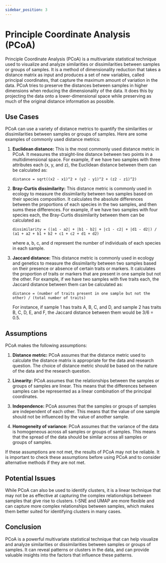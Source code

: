 ```yaml
---
sidebar_position: 3
---
```


# Principle Coordinate Analysis (PCoA)

Principle Coordinate Analysis (PCoA) is a multivariate statistical technique used to visualize and analyze similarities or dissimilarities between samples or groups of samples. It is a method of dimensionality reduction that takes a distance matrix as input and produces a set of new variables, called principal coordinates, that capture the maximum amount of variation in the data.  PCoA tries to preserve the distances between samples in higher dimensions when reducing the dimensionality of the data. It does this by projecting the data onto a lower-dimensional space while preserving as much of the original distance information as possible.


## Use Cases

PCoA can use a variety of distance metrics to quantify the similarities or dissimilarities between samples or groups of samples. Here are some examples of commonly used distance metrics:

1. **Euclidean distance:** This is the most commonly used distance metric in PCoA. It measures the straight-line distance between two points in a multidimensional space. For example, if we have two samples with three attributes each (x, y, and z), the Euclidean distance between them can be calculated as: 

   `distance = sqrt((x2 - x1)^2 + (y2 - y1)^2 + (z2 - z1)^2)`

2. **Bray-Curtis dissimilarity:** This distance metric is commonly used in ecology to measure the dissimilarity between two samples based on their species composition. It calculates the absolute differences between the proportions of each species in the two samples, and then sums these differences. For example, if we have two samples with four species each, the Bray-Curtis dissimilarity between them can be calculated as:

   `dissimilarity = (|a1 - a2| + |b1 - b2| + |c1 - c2| + |d1 - d2|) / (a1 + a2 + b1 + b2 + c1 + c2 + d1 + d2)`

   where a, b, c, and d represent the number of individuals of each species in each sample.

3. **Jaccard distance:** This distance metric is commonly used in ecology and genetics to measure the dissimilarity between two samples based on their presence or absence of certain traits or markers. It calculates the proportion of traits or markers that are present in one sample but not the other. For example, if we have two samples with five traits each, the Jaccard distance between them can be calculated as:

   `distance = (number of traits present in one sample but not the other) / (total number of traits)`

   For instance, if sample 1 has traits A, B, C, and D, and sample 2 has traits B, C, D, E, and F, the Jaccard distance between them would be 3/6 = 0.5.


## Assumptions

PCoA makes the following assumptions:

1. **Distance metric:** PCoA assumes that the distance metric used to calculate the distance matrix is appropriate for the data and research question. The choice of distance metric should be based on the nature of the data and the research question.

2. **Linearity:** PCoA assumes that the relationships between the samples or groups of samples are linear. This means that the differences between samples can be represented as a linear combination of the principal coordinates.

3. **Independence:** PCoA assumes that the samples or groups of samples are independent of each other. This means that the value of one sample should not be influenced by the value of another sample.

4. **Homogeneity of variance:** PCoA assumes that the variance of the data is homogeneous across all samples or groups of samples. This means that the spread of the data should be similar across all samples or groups of samples.

If these assumptions are not met, the results of PCoA may not be reliable. It is important to check these assumptions before using PCoA and to consider alternative methods if they are not met.

## Potential Issues

While PCoA can also be used to identify clusters, it is a linear technique that may not be as effective at capturing the complex relationships between samples that give rise to clusters. t-SNE and UMAP are more flexible and can capture more complex relationships between samples, which makes them better suited for identifying clusters in many cases.

## Conclusion

PCoA is a powerful multivariate statistical technique that can help visualize and analyze similarities or dissimilarities between samples or groups of samples. It can reveal patterns or clusters in the data, and can provide valuable insights into the factors that influence these patterns.
